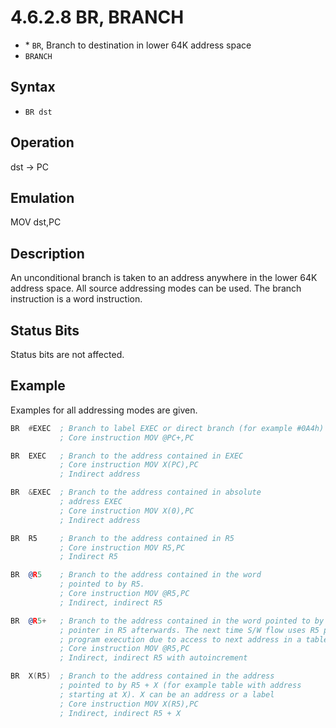 # 4.6.2.8 BR, BRANCH

- \* `BR`, Branch to destination in lower 64K address space
- `BRANCH`

## Syntax

- `BR dst`

## Operation

dst → PC

## Emulation

MOV dst,PC

## Description

An unconditional branch is taken to an address anywhere in the lower 64K address space. All source
addressing modes can be used. The branch instruction is a word instruction.

## Status Bits

Status bits are not affected.

## Example

Examples for all addressing modes are given.

```asm
BR  #EXEC  ; Branch to label EXEC or direct branch (for example #0A4h)
           ; Core instruction MOV @PC+,PC

BR  EXEC   ; Branch to the address contained in EXEC
           ; Core instruction MOV X(PC),PC
           ; Indirect address

BR  &EXEC  ; Branch to the address contained in absolute
           ; address EXEC
           ; Core instruction MOV X(0),PC
           ; Indirect address

BR  R5     ; Branch to the address contained in R5
           ; Core instruction MOV R5,PC
           ; Indirect R5

BR  @R5    ; Branch to the address contained in the word
           ; pointed to by R5.
           ; Core instruction MOV @R5,PC
           ; Indirect, indirect R5

BR  @R5+   ; Branch to the address contained in the word pointed to by R5 and increment
           ; pointer in R5 afterwards. The next time S/W flow uses R5 pointer it can alter
           ; program execution due to access to next address in a table pointed to by R5
           ; Core instruction MOV @R5,PC
           ; Indirect, indirect R5 with autoincrement

BR  X(R5)  ; Branch to the address contained in the address
           ; pointed to by R5 + X (for example table with address
           ; starting at X). X can be an address or a label
           ; Core instruction MOV X(R5),PC
           ; Indirect, indirect R5 + X
```
